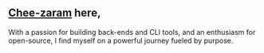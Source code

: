 ## [Chee-zaram](https://cheezaram.tech) here,

With a passion for building back-ends and CLI tools, and an enthusiasm for
open-source, I find myself on a powerful journey fueled by purpose.

<!-- ### Favorite Tools -->
<!---->
<!-- - **Programming Languages**: Go, Python, C, JavaScript, Lua, SQL -->
<!-- - **Web Frameworks**: Django, Flask, Gin -->
<!-- - **CI/CD**: GitHub Actions, Jenkins -->
<!-- - **DBMS**: MySQL, PostgreSQL -->
<!-- - **Virtualization/Containerization**: Docker, Vagrant -->
<!-- - **Web Servers/Others**: Nginx, Apache, HAProxy, ufw, OpenSSL, Fabric, Puppet -->
<!---->
<!-- ### Currently... -->
<!---->
<!-- <details> -->
<!--   <summary>Seeking a commanding skill level in...</summary> -->
<!--   <ul> -->
<!--     <li>Rust</li> -->
<!--   </ul> -->
<!-- </details> -->
<!---->
<!-- <details> -->
<!--   <summary>Reading...</summary> -->
<!--   <ul> -->
<!--     <li> -->
<!--       <a href="https://www.goodreads.com/en/book/show/7936425-more-money-than-god">More Money Than God: Hedge Funds and the Making of a New Elite</a> -->
<!--     </li> -->
<!--     <li> -->
<!--       <a href="https://www.goodreads.com/book/show/25550614-programming-rust?from_search=true&from_srp=true&qid=5HA6nUtjZ2&rank=2">Programming Rust: Fast, Safe Systems Development</a> -->
<!--     </li> -->
<!-- </details> -->
